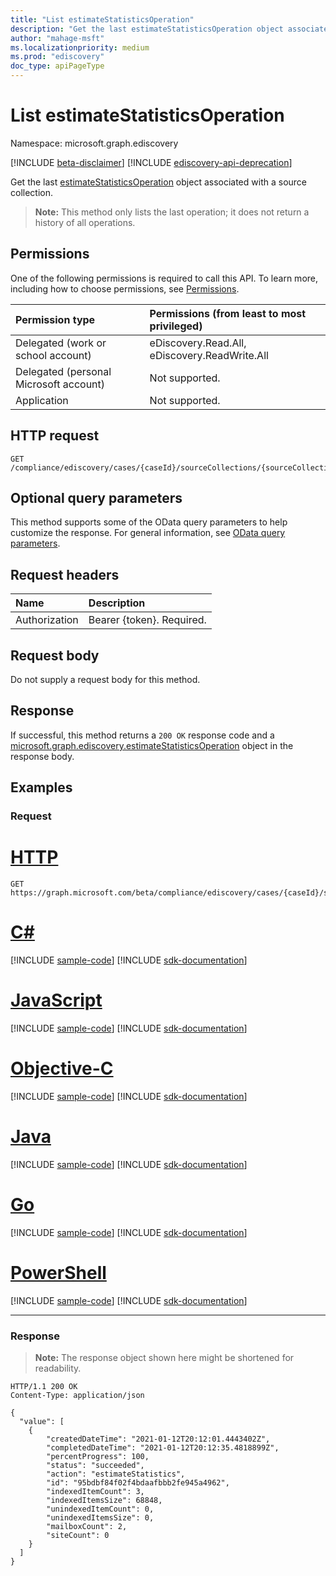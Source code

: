 ```yaml
---
title: "List estimateStatisticsOperation"
description: "Get the last estimateStatisticsOperation object associated with a source collection."
author: "mahage-msft"
ms.localizationpriority: medium
ms.prod: "ediscovery"
doc_type: apiPageType
---
```


# List estimateStatisticsOperation

Namespace: microsoft.graph.ediscovery

[!INCLUDE [beta-disclaimer](../../includes/beta-disclaimer.md)]
[!INCLUDE [ediscovery-api-deprecation](../../includes/ediscovery-api-deprecation.md)]

Get the last [estimateStatisticsOperation](../resources/ediscovery-estimatestatisticsoperation.md) object associated with a source collection. 

>**Note:** This method only lists the last operation; it does not return a history of all operations.

## Permissions

One of the following permissions is required to call this API. To learn more, including how to choose permissions, see [Permissions](/graph/permissions-reference).

|Permission type|Permissions (from least to most privileged)|
|:---|:---|
|Delegated (work or school account)|eDiscovery.Read.All, eDiscovery.ReadWrite.All|
|Delegated (personal Microsoft account)|Not supported.|
|Application|Not supported.|

## HTTP request

<!-- {
  "blockType": "ignored"
}
-->

``` http
GET /compliance/ediscovery/cases/{caseId}/sourceCollections/{sourceCollectionId}/lastEstimateStatisticsOperation
```

## Optional query parameters

This method supports some of the OData query parameters to help customize the response. For general information, see [OData query parameters](/graph/query-parameters).

## Request headers

|Name|Description|
|:---|:---|
|Authorization|Bearer {token}. Required.|

## Request body

Do not supply a request body for this method.

## Response

If successful, this method returns a `200 OK` response code and a [microsoft.graph.ediscovery.estimateStatisticsOperation](../resources/ediscovery-estimatestatisticsoperation.md) object in the response body.

## Examples

### Request


# [HTTP](#tab/http)
<!-- {
  "blockType": "request",
  "name": "list_estimatestatisticsoperation"
}
-->

``` http
GET https://graph.microsoft.com/beta/compliance/ediscovery/cases/{caseId}/sourceCollections/95bdbf84f02f4bdaafbbb2fe945a4962/lastEstimateStatisticsOperation
```
# [C#](#tab/csharp)
[!INCLUDE [sample-code](../includes/snippets/csharp/list-estimatestatisticsoperation-csharp-snippets.md)]
[!INCLUDE [sdk-documentation](../includes/snippets/snippets-sdk-documentation-link.md)]

# [JavaScript](#tab/javascript)
[!INCLUDE [sample-code](../includes/snippets/javascript/list-estimatestatisticsoperation-javascript-snippets.md)]
[!INCLUDE [sdk-documentation](../includes/snippets/snippets-sdk-documentation-link.md)]

# [Objective-C](#tab/objc)
[!INCLUDE [sample-code](../includes/snippets/objc/list-estimatestatisticsoperation-objc-snippets.md)]
[!INCLUDE [sdk-documentation](../includes/snippets/snippets-sdk-documentation-link.md)]

# [Java](#tab/java)
[!INCLUDE [sample-code](../includes/snippets/java/list-estimatestatisticsoperation-java-snippets.md)]
[!INCLUDE [sdk-documentation](../includes/snippets/snippets-sdk-documentation-link.md)]

# [Go](#tab/go)
[!INCLUDE [sample-code](../includes/snippets/go/list-estimatestatisticsoperation-go-snippets.md)]
[!INCLUDE [sdk-documentation](../includes/snippets/snippets-sdk-documentation-link.md)]

# [PowerShell](#tab/powershell)
[!INCLUDE [sample-code](../includes/snippets/powershell/list-estimatestatisticsoperation-powershell-snippets.md)]
[!INCLUDE [sdk-documentation](../includes/snippets/snippets-sdk-documentation-link.md)]

---


### Response

> **Note:** The response object shown here might be shortened for readability.
<!-- {
  "blockType": "response",
  "truncated": true,
  "@odata.type": "Collection(microsoft.graph.ediscovery.estimateStatisticsOperation)"
}
-->

``` http
HTTP/1.1 200 OK
Content-Type: application/json

{
  "value": [
    {
        "createdDateTime": "2021-01-12T20:12:01.4443402Z",
        "completedDateTime": "2021-01-12T20:12:35.4818899Z",
        "percentProgress": 100,
        "status": "succeeded",
        "action": "estimateStatistics",
        "id": "95bdbf84f02f4bdaafbbb2fe945a4962",
        "indexedItemCount": 3,
        "indexedItemsSize": 68848,
        "unindexedItemCount": 0,
        "unindexedItemsSize": 0,
        "mailboxCount": 2,
        "siteCount": 0
    }
  ]
}
```
